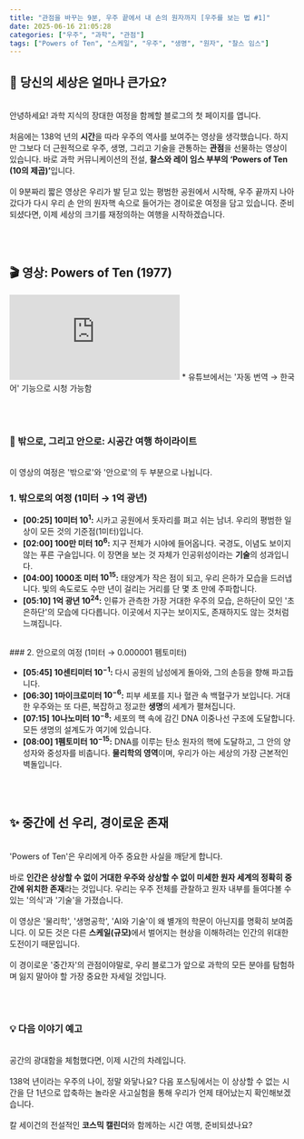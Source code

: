 ```yaml
---
title: "관점을 바꾸는 9분, 우주 끝에서 내 손의 원자까지 [우주를 보는 법 #1]"
date: 2025-06-16 21:05:28
categories: ["우주", "과학", "관점"]
tags: ["Powers of Ten", "스케일", "우주", "생명", "원자", "찰스 임스"]
---
```


## 🚀 당신의 세상은 얼마나 큰가요?
<br>
안녕하세요! 과학 지식의 장대한 여정을 함께할 블로그의 첫 페이지를 엽니다.
<br><br>
처음에는 138억 년의 <strong>시간</strong>을 따라 우주의 역사를 보여주는 영상을 생각했습니다. 하지만 그보다 더 근원적으로 우주, 생명, 그리고 기술을 관통하는 <strong>관점</strong>을 선물하는 영상이 있습니다. 바로 과학 커뮤니케이션의 전설, <strong>찰스와 레이 임스 부부의 ‘Powers of Ten (10의 제곱)’</strong>입니다.
<br><br>
이 9분짜리 짧은 영상은 우리가 발 딛고 있는 평범한 공원에서 시작해, 우주 끝까지 나아갔다가 다시 우리 손 안의 원자핵 속으로 들어가는 경이로운 여정을 담고 있습니다. 준비되셨다면, 이제 세상의 크기를 재정의하는 여행을 시작하겠습니다.

<br><br>

## 🎬 영상: Powers of Ten (1977)


<iframe class="w-full aspect-video" src="https://www.youtube.com/embed/0fKBhvDjuy0" title="Powers of Ten (1977)" frameborder="0" allow="accelerometer; autoplay; clipboard-write; encrypted-media; gyroscope; picture-in-picture; web-share" allowfullscreen></iframe>
* 유튜브에서는 '자동 번역 → 한국어' 기능으로 시청 가능함

<br><br>

### 📌 밖으로, 그리고 안으로: 시공간 여행 하이라이트
<br>
이 영상의 여정은 '밖으로'와 '안으로'의 두 부분으로 나뉩니다.

### 1. 밖으로의 여정 (1미터 → 1억 광년)

* **[00:25] 10미터 $10^{1}$:** 시카고 공원에서 돗자리를 펴고 쉬는 남녀. 우리의 평범한 일상이 모든 것의 기준점(1미터)입니다.
* **[02:00] 100만 미터 $10^{6}$:** 지구 전체가 시야에 들어옵니다. 국경도, 이념도 보이지 않는 푸른 구슬입니다. 이 장면을 보는 것 자체가 인공위성이라는 **기술**의 성과입니다.
* **[04:00] 1000조 미터 $10^{15}$:** 태양계가 작은 점이 되고, 우리 은하가 모습을 드러냅니다. 빛의 속도로도 수만 년이 걸리는 거리를 단 몇 초 만에 주파합니다.
* **[05:10] 1억 광년 $10^{24}$:** 인류가 관측한 가장 거대한 우주의 모습, 은하단이 모인 '초은하단'의 모습에 다다릅니다. 이곳에서 지구는 보이지도, 존재하지도 않는 것처럼 느껴집니다.
<br>
### 2. 안으로의 여정 (1미터 → 0.000001 펨토미터)

* **[05:45] 10센티미터 $10^{-1}$:** 다시 공원의 남성에게 돌아와, 그의 손등을 향해 파고듭니다.
* **[06:30] 1마이크로미터 $10^{-6}$:** 피부 세포를 지나 혈관 속 백혈구가 보입니다. 거대한 우주와는 또 다른, 복잡하고 정교한 **생명**의 세계가 펼쳐집니다.
* **[07:15] 10나노미터 $10^{-8}$:** 세포의 핵 속에 감긴 DNA 이중나선 구조에 도달합니다. 모든 생명의 설계도가 여기에 있습니다.
* **[08:00] 1펨토미터 $10^{-15}$:** DNA를 이루는 탄소 원자의 핵에 도달하고, 그 안의 양성자와 중성자를 비춥니다. **물리학의 영역**이며, 우리가 아는 세상의 가장 근본적인 벽돌입니다.

<br><br>

## ✨ 중간에 선 우리, 경이로운 존재
<br>
'Powers of Ten'은 우리에게 아주 중요한 사실을 깨닫게 합니다.
<br><br>
바로 <strong>인간은 상상할 수 없이 거대한 우주와 상상할 수 없이 미세한 원자 세계의 정확히 중간에 위치한 존재</strong>라는 것입니다. 우리는 우주 전체를 관찰하고 원자 내부를 들여다볼 수 있는 '의식'과 '기술'을 가졌습니다.
<br><br>
이 영상은 '물리학', '생명공학', 'AI와 기술'이 왜 별개의 학문이 아닌지를 명확히 보여줍니다. 이 모든 것은 다른 <strong>스케일(규모)</strong>에서 벌어지는 현상을 이해하려는 인간의 위대한 도전이기 때문입니다.
<br><br>
이 경이로운 '중간자'의 관점이야말로, 우리 블로그가 앞으로 과학의 모든 분야를 탐험하며 잃지 말아야 할 가장 중요한 자세일 것입니다.

<br><br>

### 💡 다음 이야기 예고
<br>
공간의 광대함을 체험했다면, 이제 시간의 차례입니다.
<br><br>
138억 년이라는 우주의 나이, 정말 와닿나요? 다음 포스팅에서는 이 상상할 수 없는 시간을 단 1년으로 압축하는 놀라운 사고실험을 통해 우리가 언제 태어났는지 확인해보겠습니다.
<br><br>
칼 세이건의 전설적인 <strong>코스믹 캘린더</strong>와 함께하는 시간 여행, 준비되셨나요?